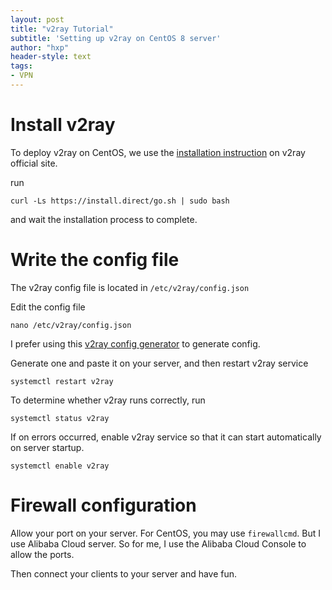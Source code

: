 ```yaml
---
layout: post
title: "v2ray Tutorial"
subtitle: 'Setting up v2ray on CentOS 8 server'
author: "hxp"
header-style: text
tags:
- VPN
---
```


# Install v2ray #

To deploy v2ray on CentOS, we use the [installation instruction](https://www.v2ray.com/en/welcome/install.html) on v2ray official site.

run

``` shell
curl -Ls https://install.direct/go.sh | sudo bash
```

and wait the installation process to complete.

# Write the config file #

The v2ray config file is located in `/etc/v2ray/config.json`

Edit the config file

``` shell
nano /etc/v2ray/config.json
```

I prefer using this [v2ray config generator](https://www.veekxt.com/utils/v2ray_gen) to generate config.

Generate one and paste it on your server, and then restart v2ray service

``` shell
systemctl restart v2ray
```

To determine whether v2ray runs correctly, run

``` shell
systemctl status v2ray
```

If on errors occurred, enable v2ray service so that it can start automatically on server startup.

``` shell
systemctl enable v2ray
```

# Firewall configuration #

Allow your port on your server. For CentOS, you may use `firewallcmd`. But I use Alibaba Cloud server. So for me, I use the Alibaba Cloud Console to allow the ports.

Then connect your clients to your server and have fun.
